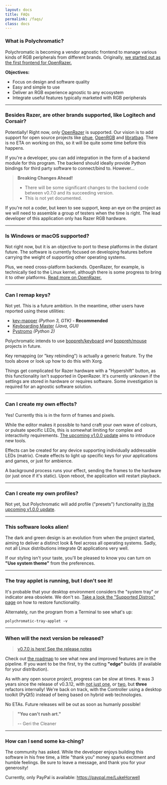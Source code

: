 ```yaml
---
layout: docs
title: FAQs
permalink: /faqs/
class: docs
---
```


### What is Polychromatic?

Polychromatic is becoming a vendor agnostic frontend to manage various kinds
of RGB peripherals from different brands. Originally, [we started out as the first
frontend for OpenRazer.](/history/)

**Objectives:**

- Focus on design and software quality
- Easy and simple to use
- Deliver an RGB experience agnostic to any ecosystem
- Integrate useful features typically marketed with RGB peripherals

---

### Besides Razer, are other brands supported, like Logitech and Corsair?

Potentially! Right now, only [OpenRazer](/openrazer/) is supported. Our vision is to add
support for open source projects like [phue], [OpenRGB] and [libratbag].
There is no ETA on working on this, so it will be quite some time before this happens.

[phue]: https://github.com/polychromatic/polychromatic/issues/296
[OpenRGB]: https://github.com/polychromatic/polychromatic/issues/340
[libratbag]: https://github.com/polychromatic/polychromatic/issues/339

If you're a developer, you can add integration in the form of a backend module for this program.
The backend should ideally provide Python bindings for third party software
to connect/bind to. However...

> **Breaking Changes Ahead!**
> * There will be some significant changes to the backend code between v0.7.0 and its succeeding version.
> * This is not yet documented.

If you're not a coder, but keen to see support, keep an eye on the project as
we will need to assemble a group of testers when the time is right.
The lead developer of this application only has Razer RGB hardware.

---

### Is Windows or macOS supported?

Not right now, but it is an objective to port to these platforms in the distant future.
The software is currently focused on developing features before carrying the weight
of supporting other operating systems.

Plus, we need cross-platform backends. OpenRazer, for example, is technically tied to the
Linux kernel, although there is some progress to bring it to other platforms.
[Read more on OpenRazer.](/openrazer/)

---

### Can I remap keys?

Not yet. This is a future ambition. In the meantime, other users have reported using these utilities:

* [key-mapper](https://github.com/sezanzeb/key-mapper) _(Python 3, GTK)_ - **Recommended**
* [Keyboarding Master](https://sites.google.com/site/keyboardingmaster/) _(Java, GUI)_
* [Pystromo](https://github.com/byrongibson/Pystromo) _(Python 2)_

Polychromatic intends to use [boppreh/keyboard] and [boppreh/mouse] projects in future.

Key remapping (or "key rebinding") is actually a generic feature. Try the tools above
or look up how to do this with Xorg.

[boppreh/keyboard]: https://github.com/boppreh/keyboard
[boppreh/mouse]: https://github.com/boppreh/mouse
[Can I remap keys?]: #can-i-remap-keys

Things get complicated for Razer hardware with a "Hypershift" button, as this
functionality isn't supported in OpenRazer. It's currently unknown if the
settings are stored in hardware or requires software. Some investigation
is required for an agnostic software solution.

---

### Can I create my own effects?

Yes! Currently this is in the form of frames and pixels.

While the editor makes it possible to hand craft your own wave of colours, or pulsate
specific LEDs, this is somewhat limiting for complex and interactivity requirements.
[The upcoming v1.0.0 update](/roadmap/) aims to introduce new tools.

Effects can be created for any device supporting individually addressable LEDs (matrix).
Create effects to light up specific keys for your applications and games,
or just for ambience.

A background process runs your effect, sending the frames to
the hardware (or just once if it's static). Upon reboot, the application will
restart playback.

---

### Can I create my own profiles?

Not yet, but Polychromatic will add profile ("presets") functionality [in the upcoming v1.0.0 update](/roadmap/).

---

### This software looks alien!

The dark and green design is an evolution from when the project started, aiming to
deliver a distinct look & feel across all operating systems. Sadly,
not all Linux distributions integrate Qt applications very well.

If our styling isn't your taste, you'll be pleased to know you can turn on **"Use system theme"**
from the preferences.

---

### The tray applet is running, but I don't see it!

It's probable that your desktop environment considers the "system tray" or indicator
area obsolete. We don't so. [Take a look the "Supported Distros" page](/distros/#tray-applet-vs-desktop-environments)
on how to restore functionality.

Alternately, run the program from a Terminal to see what's up:

    polychromatic-tray-applet -v

---

### When will the next version be released?

> [v0.7.0 is here! See the release notes](https://github.com/polychromatic/polychromatic/releases/tag/v0.7.0)

Check out [the roadmap](/roadmap/) to see what new and improved features
are in the pipeline. If you want to be the first, try the cutting **"edge"** builds
(if available for your distribution).

As with any open source project, progress can be slow at times. It was 3 years since the
release of v0.3.12, with [not just one](https://github.com/polychromatic/polychromatic/releases/tag/v0.4.0),
or [two](https://github.com/polychromatic/polychromatic/releases/tag/v0.5.0), but **three** refactors internally!
We're back on track, with the Controller using a desktop toolkit (PyQt5) instead
of being based on hybrid web technologies.

No ETAs. Future releases will be out as soon as humanly possible!

> **"You can't rush art."**
>
> -- Geri the Cleaner

---

### How can I send some ka-ching?

The community has asked.
While the developer enjoys building this software in his free time, a
little "thank you" money sparks excitment and humble feelings.
Be sure to leave a message, and thank you for your generosity!

Currently, only PayPal is available: <https://paypal.me/LukeHorwell>
